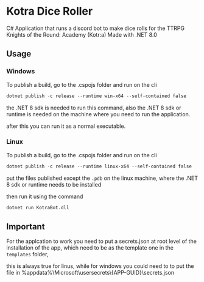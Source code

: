 # Kotra Dice Roller 

C# Application that runs a discord bot to make dice rolls for the TTRPG Knights of the Round: Academy (Kotr:a)
Made with .NET 8.0

## Usage 
### Windows

To publish a build, go to the .cspojs folder and run on the cli

```ps1
dotnet publish -c release --runtime win-x64 --self-contained false

```
the .NET 8 sdk is needed to run this command, also the .NET 8 sdk or runtime is needed on the machine where you need to run the application.

after this you can run it as a normal executable.

### Linux

To publish a build, go to the .cspojs folder and run on the cli

```ps1
dotnet publish -c release --runtime linux-x64 --self-contained false

```

put the files published except the `.pdb` on the linux machine, where the .NET 8 sdk or runtime needs to be installed

then run it using the command 

```bash
dotnet run KotraBot.dll
```

## Important
For the applcation to work you need to put a secrets.json at root level of the installation of the app, which need to be as the template one in the `templates` folder,

this is always true for linus, while for windows you could need to to put the file in %appdata%\Microsoft\usersecrets\\{APP-GUID}\secrets.json
